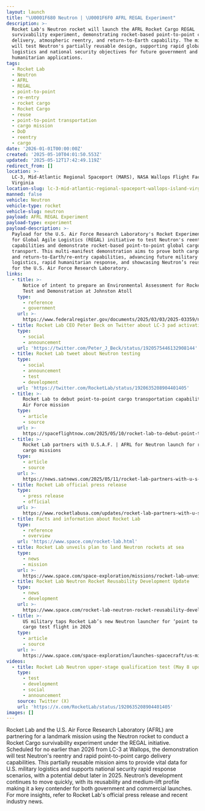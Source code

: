 ```yaml
---
layout: launch
title: "\U0001F680 Neutron | \U0001F6F0 AFRL REGAL Experiment"
description: >-
  Rocket Lab's Neutron rocket will launch the AFRL Rocket Cargo REGAL
  survivability experiment, demonstrating rocket-based point-to-point cargo
  delivery, atmospheric reentry, and return-to-Earth capability. The mission
  will test Neutron's partially reusable design, supporting rapid global
  logistics and national security objectives for future government and
  humanitarian applications.
tags:
  - Rocket Lab
  - Neutron
  - AFRL
  - REGAL
  - point-to-point
  - re-entry
  - rocket cargo
  - Rocket Cargo
  - reuse
  - point-to-point transportation
  - cargo mission
  - DoD
  - reentry
  - cargo
date: '2026-01-01T00:00:00Z'
created: '2025-05-10T04:01:50.553Z'
updated: '2025-05-12T17:42:49.119Z'
redirect_from: []
location: >-
  LC-3, Mid-Atlantic Regional Spaceport (MARS), NASA Wallops Flight Facility,
  Virginia
location-slug: lc-3-mid-atlantic-regional-spaceport-wallops-island-virginia-usa
manned: false
vehicle: Neutron
vehicle-type: rocket
vehicle-slug: neutron
payload: AFRL REGAL Experiment
payload-type: experiment
payload-description: >-
  Payload for the U.S. Air Force Research Laboratory's Rocket Experimentation
  for Global Agile Logistics (REGAL) initiative to test Neutron's reentry
  capabilities and demonstrate rocket-based point-to-point global cargo
  transport. This multi-manifest demonstration aims to prove both cargo delivery
  and return-to-Earth/re-entry capabilities, advancing future military
  logistics, rapid humanitarian response, and showcasing Neutron’s reusability
  for the U.S. Air Force Research Laboratory.
links:
  - title: >-
      Notice of intent to prepare an Environmental Assessment for Rocket Cargo
      Test and Demonstration at Johnston Atoll
    type:
      - reference
      - government
    url: >-
      https://www.federalregister.gov/documents/2025/03/03/2025-03359/notice-of-intent-to-prepare-an-environmental-assessment-for-rocket-cargo-test-and-demonstration-at
  - title: Rocket Lab CEO Peter Beck on Twitter about LC-3 pad activation
    type:
      - social
      - announcement
    url: 'https://twitter.com/Peter_J_Beck/status/1920575446132908144'
  - title: Rocket Lab tweet about Neutron testing
    type:
      - social
      - announcement
      - test
      - development
    url: 'https://twitter.com/RocketLab/status/1920635208904401405'
  - title: >-
      Rocket Lab to debut point-to-point cargo transportation capability on 2026
      Air Force mission
    type:
      - article
      - source
    url: >-
      https://spaceflightnow.com/2025/05/10/rocket-lab-to-debut-point-to-point-cargo-transportation-capability-on-2026-air-force-mission/
  - title: >-
      Rocket Lab partners with U.S.A.F. | AFRL for Neutron launch for rocket
      cargo missions
    type:
      - article
      - source
    url: >-
      https://news.satnews.com/2025/05/11/rocket-lab-partners-with-u-s-a-f-afrl-for-neutron-launch-for-rocket-cargo-missions/
  - title: Rocket Lab official press release
    type:
      - press release
      - official
    url: >-
      https://www.rocketlabusa.com/updates/rocket-lab-partners-with-u-s-air-force-for-neutron-launch-for-re-entry-mission
  - title: Facts and information about Rocket Lab
    type:
      - reference
      - overview
    url: 'https://www.space.com/rocket-lab.html'
  - title: Rocket Lab unveils plan to land Neutron rockets at sea
    type:
      - news
      - mission
    url: >-
      https://www.space.com/space-exploration/missions/rocket-lab-unveils-plan-to-land-neutron-rockets-at-sea-1st-launch-in-2025
  - title: Rocket Lab Neutron Rocket Reusability Development Update
    type:
      - news
      - development
    url: >-
      https://www.space.com/rocket-lab-neutron-rocket-reusability-development-update
  - title: >-
      US military taps Rocket Lab’s new Neutron launcher for ‘point to point’
      cargo test flight in 2026
    type:
      - article
      - source
    url: >-
      https://www.space.com/space-exploration/launches-spacecraft/us-military-taps-rocket-labs-new-neutron-launcher-for-point-to-point-cargo-test-flight-in-2026
videos:
  - title: Rocket Lab Neutron upper-stage qualification test (May 8 update)
    type:
      - test
      - development
      - social
      - announcement
    source: Twitter (X)
    url: 'https://x.com/RocketLab/status/1920635208904401405'
images: []
---
```

Rocket Lab and the U.S. Air Force Research Laboratory (AFRL) are partnering for a landmark mission using the Neutron rocket to conduct a Rocket Cargo survivability experiment under the REGAL initiative. Scheduled for no earlier than 2026 from LC-3 at Wallops, the demonstration will test Neutron's reentry and rapid point-to-point cargo delivery capabilities. This partially reusable mission aims to provide vital data for U.S. military logistics and supports national security rapid response scenarios, with a potential debut later in 2025. Neutron’s development continues to move quickly, with its reusability and medium-lift profile making it a key contender for both government and commercial launches. For more insights, refer to Rocket Lab's official press release and recent industry news.

